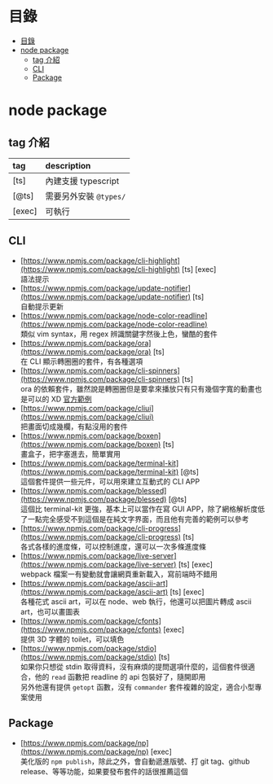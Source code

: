 # 目錄

* [目錄](#目錄)
* [node package](#node-package)
	* [tag 介紹](#tag-介紹)
	* [CLI](#cli)
	* [Package](#package)

# node package
## tag 介紹
| tag             | description            |
| :-------------- | :--------------        |
| [ts]            | 內建支援 typescript    |
| [@ts]           | 需要另外安裝 `@types/` |
| [exec]          | 可執行                 |

## CLI
* [https://www.npmjs.com/package/cli-highlight](https://www.npmjs.com/package/cli-highlight) [ts] [exec]  
語法提示
* [https://www.npmjs.com/package/update-notifier](https://www.npmjs.com/package/update-notifier) [ts]  
自動提示更新
* [https://www.npmjs.com/package/node-color-readline](https://www.npmjs.com/package/node-color-readline)  
類似 vim syntax，用 regex 辨識關鍵字然後上色，蠻酷的套件
* [https://www.npmjs.com/package/ora](https://www.npmjs.com/package/ora) [ts]  
在 CLI 顯示轉圈圈的套件，有各種選項
* [https://www.npmjs.com/package/cli-spinners](https://www.npmjs.com/package/cli-spinners) [ts]  
ora 的依賴套件，雖然說是轉圈圈但是要拿來播放只有只有幾個字寬的動畫也是可以的 XD [官方範例](https://asciinema.org/a/95348?size=big)  
* [https://www.npmjs.com/package/cliui](https://www.npmjs.com/package/cliui)  
把畫面切成幾欄，有點沒用的套件  
* [https://www.npmjs.com/package/boxen](https://www.npmjs.com/package/boxen) [ts]  
畫盒子，把字塞進去，簡單實用  
* [https://www.npmjs.com/package/terminal-kit](https://www.npmjs.com/package/terminal-kit) [@ts]  
這個套件提供一些元件，可以用來建立互動式的 CLI APP  
* [https://www.npmjs.com/package/blessed](https://www.npmjs.com/package/blessed) [@ts]  
這個比 terminal-kit 更強，基本上可以當作在寫 GUI APP，除了網格解析度低了一點完全感受不到這個是在純文字界面，而且他有完善的範例可以參考  
* [https://www.npmjs.com/package/cli-progress](https://www.npmjs.com/package/cli-progress) [ts]  
各式各樣的進度條，可以控制進度，還可以一次多條進度條  
* [https://www.npmjs.com/package/live-server](https://www.npmjs.com/package/live-server) [ts] [exec]  
webpack 檔案一有變動就會讓網頁重新載入，寫前端時不錯用  
* [https://www.npmjs.com/package/ascii-art](https://www.npmjs.com/package/ascii-art) [ts] [exec]  
各種花式 ascii art，可以在 node、web 執行，他還可以把圖片轉成 ascii art，也可以畫圖表  
* [https://www.npmjs.com/package/cfonts](https://www.npmjs.com/package/cfonts) [exec]  
提供 3D 字體的 toilet，可以填色  
* [https://www.npmjs.com/package/stdio](https://www.npmjs.com/package/stdio) [ts]  
如果你只想從 stdin 取得資料，沒有麻煩的提問選項什麼的，這個套件很適合，他的 `read` 函數把 readline 的 api 包裝好了，隨開即用  
另外他還有提供 `getopt` 函數，沒有 `commander` 套件複雜的設定，適合小型專案使用  

## Package
* [https://www.npmjs.com/package/np](https://www.npmjs.com/package/np) [exec]  
美化版的 `npm publish`，除此之外，會自動遞進版號、打 git tag、github release、等等功能，如果要發布套件的話很推薦這個  
